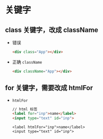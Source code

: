 # 关键字

## class 关键字，改成 className

- 错误

    ```html
    <div class="App"></div>
    ```

- 正确 `className`

    ```html
    <div className="App"></div>
    ```

## for 关键字，需要改成 htmlFor

- `htmlFor`

    ```html
    // html 标签
    <label for="inp">name</label>
    <input type="text" id="inp">
    ```

    ```react&#x20;jsx
    <label htmlFor="inp">name</label>
    <input type="text" id="inp">
    ```
